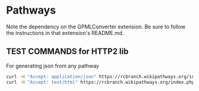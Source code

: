 # Pathways

Note the dependency on the GPMLConverter extension. Be sure to follow the instructions in that extension's README.md.

## TEST COMMANDS for HTTP2 lib
For generating json from any pathway
```sh
curl -H "Accept: application/json" https://rcbranch.wikipathways.org/index.php/Pathway:WP554
curl -H "Accept: text/html" https://rcbranch.wikipathways.org/index.php/Pathway:WP554
```

